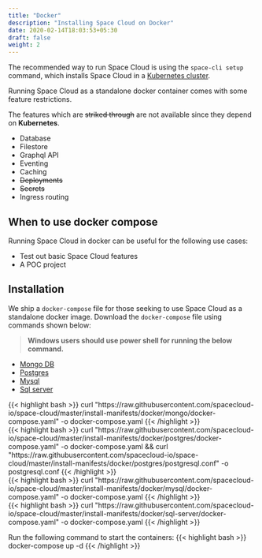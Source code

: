 ```yaml
---
title: "Docker"
description: "Installing Space Cloud on Docker"
date: 2020-02-14T18:03:53+05:30
draft: false
weight: 2
---
```


The recommended way to run Space Cloud is using the `space-cli setup` command, which installs Space Cloud in a [Kubernetes cluster](/install/kubernetes/).

Running Space Cloud as a standalone docker container comes with some feature restrictions. 


The features which are ~~striked through~~ are not available since they depend on **Kubernetes**.

- Database
- Filestore
- Graphql API
- Eventing
- Caching
- ~~Deployments~~
- ~~Secrets~~
- Ingress routing


## When to use docker compose
Running Space Cloud in docker can be useful for the following use cases:
- Test out basic Space Cloud features
- A POC project

## Installation
We ship a `docker-compose` file for those seeking to use Space Cloud as a standalone docker image. Download the `docker-compose` file using commands shown below:

> **Windows users should use power shell for running the below command.**


<div class="row tabs-wrapper">
  <div class="col s12" style="padding:0">
    <ul class="tabs">
      <li class="tab col s2"><a class="active" href="#mongo">Mongo DB</a></li>
      <li class="tab col s2"><a href="#postgres">Postgres</a></li>
      <li class="tab col s2"><a href="#mysql">Mysql</a></li>
      <li class="tab col s2"><a href="#sql-server">Sql server</a></li>
    </ul>
  </div>

  <div id="mongo" class="col s12" style="padding:0">
{{< highlight bash >}}
curl "https://raw.githubusercontent.com/spacecloud-io/space-cloud/master/install-manifests/docker/mongo/docker-compose.yaml" -o docker-compose.yaml
{{< /highlight >}}
  </div>

  <div id="postgres" class="col s12" style="padding:0">
{{< highlight bash >}}
curl "https://raw.githubusercontent.com/spacecloud-io/space-cloud/master/install-manifests/docker/postgres/docker-compose.yaml" -o docker-compose.yaml && curl "https://raw.githubusercontent.com/spacecloud-io/space-cloud/master/install-manifests/docker/postgres/postgresql.conf" -o postgresql.conf
{{< /highlight >}}
  </div>

  <div id="mysql" class="col s12" style="padding:0">
{{< highlight bash >}}
curl "https://raw.githubusercontent.com/spacecloud-io/space-cloud/master/install-manifests/docker/mysql/docker-compose.yaml" -o docker-compose.yaml
{{< /highlight >}}
  </div>

  <div id="sql-server" class="col s12" style="padding:0">
{{< highlight bash >}}
curl "https://raw.githubusercontent.com/spacecloud-io/space-cloud/master/install-manifests/docker/sql-server/docker-compose.yaml" -o docker-compose.yaml
{{< /highlight >}}
  </div>
</div>

Run the following command to start the containers:
{{< highlight bash >}}
docker-compose up -d
{{< /highlight >}}
